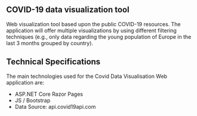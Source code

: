  <h2>COVID-19 data visualization tool</h2>

   Web visualization tool based upon the public COVID-19 resources. The application will offer multiple visualizations by using different filtering techniques (e.g., only data regarding the young population of Europe in the last 3 months grouped by country).
   
   <h2>Technical Specifications</h2>
      <p>
        The main technologies used for the Covid Data Visualisation Web application are:
      </p>
      <ul>
        <li>
          ASP.NET Core Razor Pages
        </li>
        <li>
          JS / Bootstrap
        </li>
		<li>
          Data Source: api.covid19api.com
        </li>
      </ul>
    
    
    
    
    
